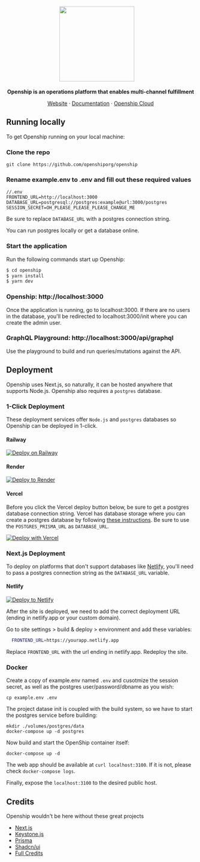 <h1 align="center">
  <a href="https://openship.org">
    <img width="200px" style="margin-right: 20px" src="https://docs.openship.org/images/openship.svg">
  </a>
</h1>

<div align="center">

**Openship is an operations platform that enables multi-channel fulfillment**

[Website](https://openship.org) · [Documentation](https://docs.openship.org) · [Openship Cloud](https://openship.org/signup)

</div>

## Running locally

To get Openship running on your local machine:

### Clone the repo

```
git clone https://github.com/openshiporg/openship
```

### Rename example.env to .env and fill out these required values

```shell
//.env
FRONTEND_URL=http://localhost:3000
DATABASE_URL=postgresql://postgres:example@url:3000/postgres
SESSION_SECRET=OH_PLEASE_PLEASE_PLEASE_CHANGE_ME
```

Be sure to replace `DATABASE_URL` with a postgres connection string.

You can run postgres locally or get a database online.

### Start the application

Run the following commands start up Openship:

```js
$ cd openship
$ yarn install
$ yarn dev
```

### Openship: http://localhost:3000

Once the application is running, go to localhost:3000. If there are no users in the database, you'll be redirected to localhost:3000/init where you can create the admin user.

### GraphQL Playground: http://localhost:3000/api/graphql

Use the playground to build and run queries/mutations against the API.

## Deployment

Openship uses Next.js, so naturally, it can be hosted anywhere that supports Node.js. Openship also requires a `postgres` database.

### 1-Click Deployment

These deployment services offer `Node.js` and `postgres` databases so Openship can be deployed in 1-click.

#### Railway

[![Deploy on Railway](https://railway.app/button.svg)](https://railway.app/new/template/31ZaPV?referralCode=fQpsld)

#### Render

[![Deploy to Render](https://render.com/images/deploy-to-render-button.svg)](https://render.com/deploy?repo=https://github.com/openshiporg/openship)

#### Vercel

Before you click the Vercel deploy button below, be sure to get a postgres database connection string. Vercel has database storage where you can create a postgres database by following [these instructions](https://vercel.com/docs/storage/vercel-postgres/quickstart#create-a-postgres-database). Be sure to use the `POSTGRES_PRISMA_URL` as `DATABASE_URL`.

[![Deploy with Vercel](https://vercel.com/button)](https://vercel.com/new/clone?repository-url=https%3A%2F%2Fgithub.com%2Fopenshiporg%2Fopenship&env=SESSION_SECRET,FRONTEND_URL,DATABASE_URL&envDescription=A%20postgres%20connection%20string%20is%20used%20for%20DATABASE_URL)

### Next.js Deployment

To deploy on platforms that don't support databases like [Netlify](https://netlify.com), you'll need to pass a postgres connection string as the `DATABASE_URL` variable.

#### Netlify

[![Deploy to Netlify](https://www.netlify.com/img/deploy/button.svg)](https://app.netlify.com/start/deploy?repository=https://github.com/openshiporg/openship#FRONTEND_URL=https://yourapp.netlify.app&DATABASE_URL=postgresql://postgres:example@url:3000/postgres&SESSION_SECRET=OH_PLEASE_PLEASE_PLEASE_CHANGE_ME)

After the site is deployed, we need to add the correct deployment URL (ending in netlify.app or your custom domain).

Go to site settings > build & deploy > environment and add these variables:

```bash
  FRONTEND_URL=https://yourapp.netlify.app
```

Replace `FRONTEND_URL` with the url ending in netlify.app. Redeploy the site.

### Docker

Create a copy of example.env named `.env` and cusotmize the session secret, as well as the postgres user/password/dbname as you wish:

```
cp example.env .env
```

The project datase init is coupled with the build system, so we have to start the postgres service before building:

```
mkdir ./volumes/postgres/data
docker-compose up -d postgres
```

Now build and start the OpenShip container itself:
```
docker-compose up -d
```

The web app should be available at `curl localhost:3100`. If it is not, please check `docker-compose logs`.

Finally, expose the `localhost:3100` to the desired public host.

## Credits

Openship wouldn't be here without these great projects

- [Next.js](https://nextjs.org/)
- [Keystone.js](https://keystonejs.com/)
- [Prisma](https://prisma.io/)
- [Shadcn/ui](https://mantine.dev/)
- [Full Credits](https://github.com/openshiporg/openship/blob/main/package.json)

